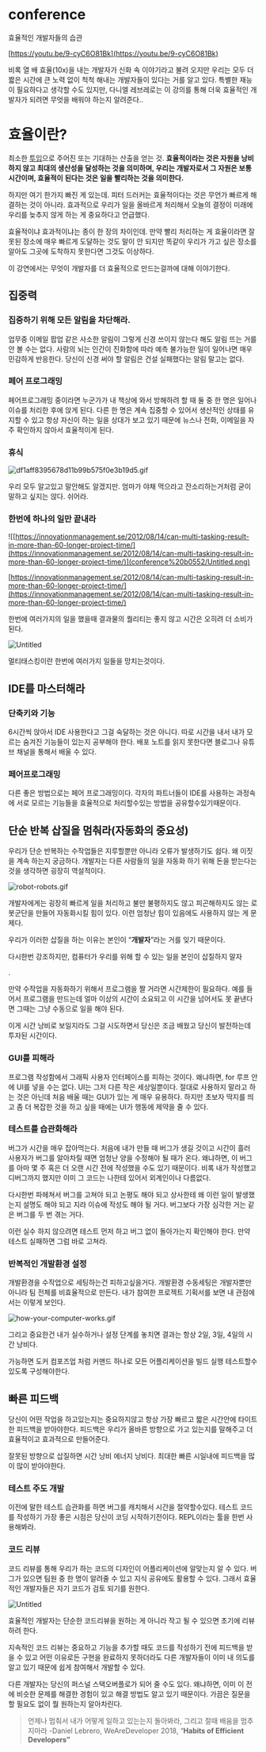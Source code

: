 # conference

효율적인 개발자들의 습관

[https://youtu.be/9-cyC6O81Bk](https://youtu.be/9-cyC6O81Bk)

비록 열 배 효율(10x)을 내는 개발자가 신화 속 이야기라고 불려 오지만 우리는 모두 더 짧은 시간에 큰 노력 없이 척척 해내는 개발자들이 있다는 거를 알고 있다. 특별한 재능이 필요하다고 생각할 수도 있지만, 다니엘 레브레로는 이 강의를 통해 더욱 효율적인 개발자가 되려면 무엇을 배워야 하는지 알려준다..

# 효율이란?

최소한 [투입](https://terms.naver.com/entry.nhn?docId=512442&ref=y)으로 주어진 또는 기대하는 산출을 얻는 것. **효율적이라는 것은 자원을 낭비하지 않고 최대의 생산성을 달성하는 것을 의미하며, 우리는 개발자로서 그 자원은 보통 시간이며, 효율적이 된다는 것은 일을 빨리하는 것을 의미한다.**

하지만 여기 한가지 빠진 게 있는데. 피터 드러커는 효율적이다는 것은 무언가 빠르게 해결하는 것이 아니라. 효과적으로 우리가 일을 올바르게 처리해서 오늘의 결정이 미래에 우리를 늦추지 않게 하는 게 중요하다고 언급했다.

효율적이냐 효과적이냐는 종이 한 장의 차이인데. 만약 빨리 처리하는 게 효율이라면 잘못된 장소에 매우 빠르게 도달하는 것도 말이 안 되지만 똑같이 우리가 가고 싶은 장소를 알아도 그곳에 도착하지 못한다면 그것도 이상하다.

 

이 강연에서는 무엇이 개발자를 더 효율적으로 만드는걸까에 대해 이야기한다. 

## **집중력**

### 집중하기 위해 모든 알림을 차단해라.

업무중 이메일 팝업 같은 사소한 알림이 그렇게 신경 쓰이지 않는다 해도 알림 뜨는 거를 안 볼 수는 없다. 사람의 뇌는 인간이 진화함에 따라 예측 불가능한 일이 일어나면 매우 민감하게 반응한다. 당신이 신경 써야 할 알림은 건설 실패했다는 알림 말고는 없다.   

### 페어 프로그래밍

페어프로그래밍 중이라면 누군가가 내 책상에 와서 방해하려 할 때 둘 중 한 명은 일어나 이슈를 처리한 후에 앉게 된다. 다른 한 명은 계속 집중할 수 있어서 생산적인 상태를 유지할 수 있고 항상 자신이 하는 일을 상대가 보고 있기 때문에 뉴스나 전화, 이메일을 자주 확인하지 않아서 효율적이게 된다.

### 휴식

![df1aff8395678d11b99b575f0e3b19d5.gif](conference%20b0552/df1aff8395678d11b99b575f0e3b19d5.gif)

우리 모두 알고있고 말안해도 알겠지만. 엄마가 야채 먹으라고 잔소리하는거처럼 굳이 말하고 싶지는 않다. 쉬어라. 

### 한번에 하나의 일만 끝내라

![[https://innovationmanagement.se/2012/08/14/can-multi-tasking-result-in-more-than-60-longer-project-time/](https://innovationmanagement.se/2012/08/14/can-multi-tasking-result-in-more-than-60-longer-project-time/)](conference%20b0552/Untitled.png)

[https://innovationmanagement.se/2012/08/14/can-multi-tasking-result-in-more-than-60-longer-project-time/](https://innovationmanagement.se/2012/08/14/can-multi-tasking-result-in-more-than-60-longer-project-time/)

한번에 여러가지의 일을 했을때 결과물의 퀄리티는 좋지 않고 시간은 오히려 더 소비가 된다.

![Untitled](conference%20b0552/Untitled%201.png)

멀티태스킹이란 한번에 여러가지 일들을 망치는것이다.

## IDE를 마스터해라

### 단축키와 기능

6시간씩 앉아서 IDE 사용한다고 그걸 숙달하는 것은 아니다. 따로 시간을 내서 내가 모르는 숨겨진 기능들이 있는지 공부해야 한다. 배포 노트를 읽지 못한다면 블로그나 유튜브 채널을 통해서 배울 수 있다.

### 페어프로그래밍

다른 좋은 방법으로는 페어 프로그래밍이다. 각자의 파트너들이 IDE를 사용하는 과정속에 서로 모르는 기능들을 효율적으로 처리할수있는 방법을 공유할수있기때문이다. 

## 단순 반복 삽질을 멈춰라(자동화의 중요성)

우리가 단순 반복하는 수작업들은 지루할뿐만 아니라 오류가 발생하기도 쉽다. 왜 이짓을 계속 하는지 궁금하다. 개발자는 다른 사람들의 일을 자동화 하기 위해 돈을 받는다는것을 생각하면 굉장히 역설적이다. 

![robot-robots.gif](conference%20b0552/robot-robots.gif)

개발자에게는 굉장히 빠르게 일을 처리하고 불만 불평하지도 않고 피곤해하지도 않는 로봇군단을 만들어 자동화시킬 힘이 있다. 이런 엄청난 힘이 있음에도 사용하지 않는 게 문제다.

우리가 이러한 삽질을 하는 이유는 본인이 “**개발자**”라는 거를 잊기 때문이다.

다시한번 강조하지만, 컴퓨터가 우리를 위해 할 수 있는 일을 본인이 삽질하지 말자

.

만약 수작업을 자동화하기 위해서 프로그램을 짤 거라면 시간제한이 필요하다. 예를 들어서 프로그램을 만드는데 얼마 이상의 시간이 소요되고 이 시간을 넘어서도 못 끝낸다면 그때는 그냥 수동으로 일을 해야 된다.

이게 시간 낭비로 보일지라도 그걸 시도하면서 당신은 조금 배웠고 당신이 발전하는데 투자된 시간이다.

### GUI를 피해라

프로그램 작성함에서 그래픽 사용자 인터페이스를 피하는 것이다. 왜냐하면, for 루프 안에 UI를 넣을 수는 없다. UI는 그저 다른 작은 세상일뿐이다. 절대로 사용하지 말라고 하는 것은 아닌데 처음 배울 때는 GUI가 있는 게 매우 유용하다. 하지만 초보자 딱지를 띄고 좀 더 복잡한 것을 하고 싶을 때에는 UI가 행동에 제약을 줄 수 있다.

### 테스트를 습관화해라

버그가 시간을 매우 잡아먹는다. 처음에 내가 만들 때 버그가 생길 것이고 시간이 흘러 사용자가 버그를 알아차릴 때면 엄청난 양을 수정해야 될 때가 온다. 왜냐하면, 이 버그를 아마 몇 주 혹은 더 오랜 시간 전에 작성했을 수도 있기 때문이다. 비록 내가 작성했고 디버그까지 했지만 이미 그 코드는 나한테 있어서 외계인이나 다름없다.

다시한번 파헤쳐서 버그를 고쳐야 되고 논평도 해야 되고 상사한테 왜 이런 일이 발생했는지 설명도 해야 되고 지라 이슈에 작성도 해야 될 거다. 버그보다 가장 심각한 거는 같은 버그를 두 번 겪는 거다.

이런 실수 하지 않으려면 테스트 먼저 하고 버그 없이 돌아가는지 확인해야 한다. 만약 테스트 실패하면 그럼 바로 고쳐라.

### 반복적인 개발환경 설정

개발환경을 수작업으로 세팅하는건 피하고싶을거다. 개발환경 수동세팅은 개발자뿐만 아니라 팀 전체를 비효율적으로 만든다. 내가 참여한 프로젝트 기획서를 보면 내 관점에서는 이렇게 보인다.

![how-your-computer-works.gif](conference%20b0552/how-your-computer-works.gif)

그리고 중요한건 내가 실수하거나 설정 단계를 놓치면 결과는 항상 2일, 3일, 4일의 시간 낭비다.

가능하면 도커 컴포즈업 처럼 커맨드 하나로 모든 어플리케이션을 빌드 실행 테스트할수있도록 구성해야한다. 

## 빠른 피드백

당신이 어떤 작업을 하고있는지는 중요하지않고 항상 가장 빠르고 짧은 시간안에 타이트한 피드백을 받아야한다. 피드백은 우리가 올바른 방향으로 가고 있는지를 말해주고 더 효율적이고 효과적으로 만들어준다.

잘못된 방향으로 삽질하면 시간 낭비 에너지 낭비다. 최대한 빠른 시일내에 피드백을 많이 많이 받아야한다.

### 테스트 주도 개발

이전에 말한 테스트 습관화를 하면 버그를 캐치해서 시간을 절약할수있다. 테스트 코드를 작성하기 가장 좋은 시점은 당신이 코딩 시작하기전이다. REPL이라는 툴을 한번 사용해봐라.

### 코드 리뷰

코드 리뷰를 통해 우리가 하는 코드의 디자인이 어플리케이션에 알맞는지 알 수 있다. 버그가 있으면 팀원 중 한 명이 알려줄 수 있고 지식 공유에도 활용할 수 있다. 그래서 효율적인 개발자들은 자기 코드가 검토 되기를 원한다.

![Untitled](conference%20b0552/Untitled%202.png)

효율적인 개발자는 단순한 코드리뷰을 원하는 게 아니라 작고 될 수 있으면 초기에 리뷰하려 한다.

지속적인 코드 리뷰는 중요하고 기능을 추가할 때도 코드를 작성하기 전에 피드백을 받을 수 있고 어떤 이유로든 구현을 완료하지 못하더라도 다른 개발자들이 이미 내 의도를 알고 있기 때문에 쉽게 참여해서 개발할 수 있다.

다른 개발자는 당신의 퍼스널 스택오버플로가 되어 줄 수도 있다. 왜냐하면, 이미 이 전에 비슷한 문제를 해결한 경험이 있고 해결 방법도 알고 있기 때문이다. 가끔은 질문을 할 필요도 없이 뭘 원하는지 알아차린다.

> 언제나 멈춰서 내가 어떻게 일하고 있는는지 돌아봐라, 그리고 절때 배움을 멈추지마라
-Daniel Lebrero, WeAreDeveloper 2018, “**Habits of Efficient Developers”**
>
